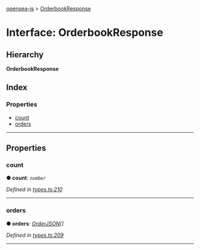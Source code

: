 [opensea-js](../README.md) > [OrderbookResponse](../interfaces/orderbookresponse.md)

# Interface: OrderbookResponse

## Hierarchy

**OrderbookResponse**

## Index

### Properties

* [count](orderbookresponse.md#count)
* [orders](orderbookresponse.md#orders)

---

## Properties

<a id="count"></a>

###  count

**● count**: *`number`*

*Defined in [types.ts:210](https://github.com/ProjectOpenSea/opensea-js/blob/572e318/src/types.ts#L210)*

___
<a id="orders"></a>

###  orders

**● orders**: *[OrderJSON](orderjson.md)[]*

*Defined in [types.ts:209](https://github.com/ProjectOpenSea/opensea-js/blob/572e318/src/types.ts#L209)*

___

